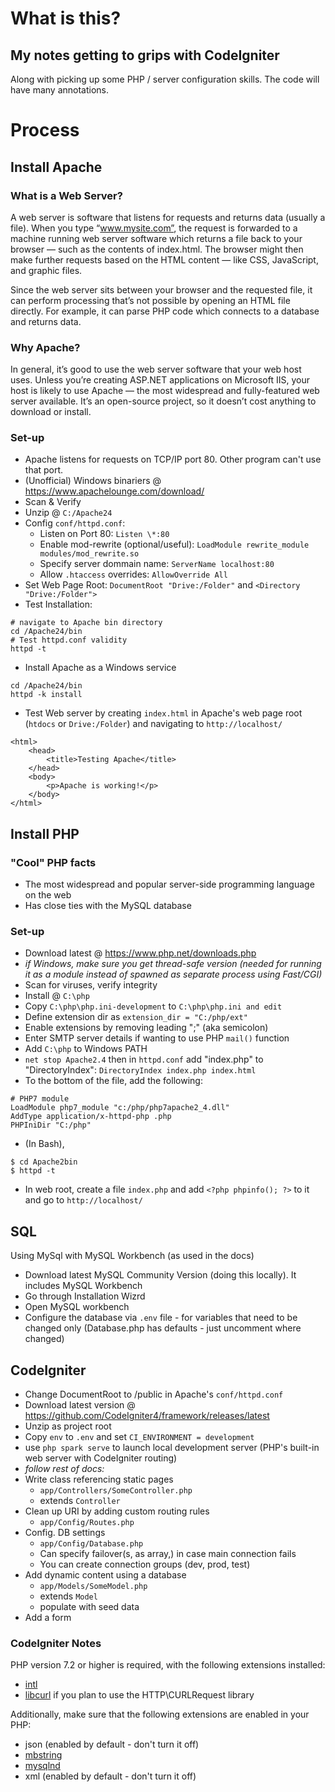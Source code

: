 # What is this?

## My notes getting to grips with CodeIgniter
Along with picking up some PHP / server configuration skills. The code will have many annotations.

# Process

## Install Apache

### What is a Web Server?

A web server is software that listens for requests and returns data (usually a file). When you type “www.mysite.com”, the request is forwarded to a machine running web server software which returns a file back to your browser — such as the contents of index.html. The browser might then make further requests based on the HTML content — like CSS, JavaScript, and graphic files.

Since the web server sits between your browser and the requested file, it can perform processing that’s not possible by opening an HTML file directly. For example, it can parse PHP code which connects to a database and returns data.

### Why Apache?

In general, it’s good to use the web server software that your web host uses. Unless you’re creating ASP.NET applications on Microsoft IIS, your host is likely to use Apache — the most widespread and fully-featured web server available. It’s an open-source project, so it doesn’t cost anything to download or install.

### Set-up
* Apache listens for requests on TCP/IP port 80. Other program can't use that port.
* (Unofficial) Windows binariers @ https://www.apachelounge.com/download/
* Scan & Verify
* Unzip @ `C:/Apache24`
* Config `conf/httpd.conf`:
	* Listen on Port 80: `Listen \*:80`
	* Enable mod-rewrite (optional/useful): `LoadModule rewrite_module modules/mod_rewrite.so`
	* Specify server dommain name: `ServerName localhost:80`
	* Allow `.htaccess` overrides: `AllowOverride All`
* Set Web Page Root: `DocumentRoot "Drive:/Folder"` and `<Directory "Drive:/Folder">`
* Test Installation:
```
# navigate to Apache bin directory
cd /Apache24/bin
# Test httpd.conf validity
httpd -t
```
* Install Apache as a Windows service
```
cd /Apache24/bin
httpd -k install
```
* Test Web server by creating `index.html` in Apache's web page root (`htdocs` or `Drive:/Folder`) and navigating to `http://localhost/`
```
<html>
    <head>
        <title>Testing Apache</title>
    </head>
    <body>
        <p>Apache is working!</p>
    </body>
</html>
```

## Install PHP

### "Cool" PHP facts
* The most widespread and popular server-side programming language on the web
* Has close ties with the MySQL database

### Set-up
* Download latest @ https://www.php.net/downloads.php
* 	*if Windows, make sure you get thread-safe version (needed for running it as a module instead of spawned as separate process using Fast/CGI)*
* Scan for viruses, verify integrity
* Install @ `C:\php`
* Copy `C:\php\php.ini-development` to `C:\php\php.ini and edit`
* Define extension dir as `extension_dir = "C:/php/ext"`
* Enable extensions by removing leading ";" (aka semicolon)
* Enter SMTP server details if wanting to use PHP `mail()` function
* Add `C:\php` to Windows PATH
* `net stop Apache2.4` then in `httpd.conf` add "index.php" to "DirectoryIndex": `DirectoryIndex index.php index.html`
* To the bottom of the file, add the following:
```
# PHP7 module
LoadModule php7_module "c:/php/php7apache2_4.dll"
AddType application/x-httpd-php .php
PHPIniDir "C:/php"
```
* (In Bash),
```
$ cd Apache2bin
$ httpd -t
```
* In web root, create a file `index.php` and add `<?php phpinfo(); ?>` to it and go to `http://localhost/`


## SQL
Using MySql with MySQL Workbench (as used in the docs)
* Download latest MySQL Community Version (doing this locally). It includes MySQL Workbench
* Go through Installation Wizrd
* Open MySQL workbench
* Configure the database via `.env` file - for variables that need to be changed only (Database.php has defaults - just uncomment where changed)


## CodeIgniter
* Change DocumentRoot to /public in Apache's `conf/httpd.conf`
* Download latest version @ https://github.com/CodeIgniter4/framework/releases/latest
* Unzip as project root
* Copy `env` to `.env` and set `CI_ENVIRONMENT = development`
* use `php spark serve` to launch local development server (PHP's built-in web server with CodeIgniter routing)
* *follow rest of docs:*
*   Write class referencing static pages
    - `app/Controllers/SomeController.php`
    - extends `Controller`
*   Clean up URI by adding custom routing rules
    - `app/Config/Routes.php`
*   Config. DB settings
    - `app/Config/Database.php`
    - Can specify failover(s, as array,) in case main connection fails
    - You can create connection groups (dev, prod, test)
*   Add dynamic content using a database
    - `app/Models/SomeModel.php`
    - extends `Model`
    - populate with seed data
*   Add a form



### CodeIgniter Notes

PHP version 7.2 or higher is required, with the following extensions installed: 

- [intl](http://php.net/manual/en/intl.requirements.php)
- [libcurl](http://php.net/manual/en/curl.requirements.php) if you plan to use the HTTP\CURLRequest library

Additionally, make sure that the following extensions are enabled in your PHP:

- json (enabled by default - don't turn it off)
- [mbstring](http://php.net/manual/en/mbstring.installation.php)
- [mysqlnd](http://php.net/manual/en/mysqlnd.install.php)
- xml (enabled by default - don't turn it off)